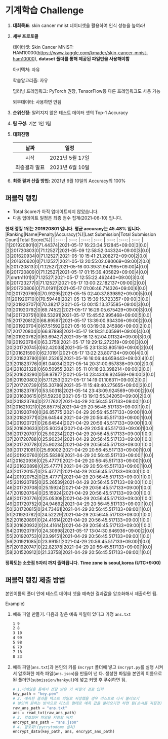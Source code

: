 # **기계학습 Challenge**
1. **대회목표**: skin cancer mnist 데이터셋을 활용하여 인식 성능을 높여라!

2. **세부 프로토콜**

   데이터셋: Skin Cancer MNIST: HAM10000(https://www.kaggle.com/kmader/skin-cancer-mnist-ham10000), 
           **dataset 폴더를 통해 제공된 파일만을 사용해야함**

   아키텍쳐: 자유

   학습알고리즘: 자유

   딥러닝 프레임워크: PyTorch 권장, TensorFlow등 다른 프레임워크도 사용 가능

   외부데이터: 사용하면 안됨

3. **순위산정:** 알려지지 않은 테스트 데이터 셋의 Top-1 Accuracy

4. **팀 구성**: 기본 1인 1팀


5. **대회진행**

   |     날짜      |      일정       |
   | :-----------: | :-------------: |
   |     시작      | 2021년 5월 17일 |
   | 최종결과 발표 | 2021년 6월 10일  |

7. **최종 결과 산출 방법:** 2021년 6월 10일의 Accuracy의 100%


## 퍼블릭 랭킹

  
- Total Score가 아직 업데이트되지 않았습니다. 
 - 다음 업데이트 일정은 최종 점수 집계(2021-06-10) 입니다.
  
**현재 랭킹 1위는 201920801 입니다. 평균 accuracy는 45.48% 입니다.**
|Ranking|Name|Penalty|Accuracy(%)|Last Submission|Total Submission Count|Total Score(%)|
| :---: | :---: | :---: | :---: | :---: | :---: | :---: |
|1|201920801|0|71.44374|2021-05-17 16:23:34.512845+09:00|3|0.0|
|2|201720803|0|71.12527|2021-05-09 12:58:52.043324+09:00|3|0.0|
|3|201620934|0|71.12527|2021-05-10 15:41:21.208272+09:00|2|0.0|
|4|201620620|0|71.12527|2021-05-13 20:55:02.080069+09:00|2|0.0|
|5|201720813|0|71.12527|2021-05-16 00:39:31.947995+09:00|4|0.0|
|6|201720809|0|71.12527|2021-05-17 01:15:39.405829+09:00|4|0.0|
|7|dnrtn1101|0|71.12527|2021-05-17 12:55:22.462440+09:00|3|0.0|
|8|201723277|0|71.12527|2021-05-17 13:00:22.182137+09:00|2|0.0|
|9|201720806|0|71.01911|2021-05-17 01:06:46.714326+09:00|6|0.0|
|10|201720769|0|70.91295|2021-05-15 02:40:37.839892+09:00|5|0.0|
|11|201920710|0|70.59448|2021-05-13 15:36:15.723357+09:00|3|0.0|
|12|201920707|0|70.38217|2021-05-13 00:15:13.375585+09:00|3|0.0|
|13|201920792|0|69.74522|2021-05-17 16:29:05.675429+09:00|3|0.0|
|14|201720751|0|69.53291|2021-05-17 15:45:52.995468+09:00|5|0.0|
|15|201720812|0|68.89597|2021-05-17 13:39:00.934306+09:00|2|0.0|
|16|201920704|0|67.51592|2021-05-16 03:19:39.245986+09:00|2|0.0|
|17|201720804|0|66.87898|2021-05-17 19:18:31.035991+09:00|4|0.0|
|18|201920762|0|63.69427|2021-05-16 12:52:04.011324+09:00|3|0.0|
|19|201920784|0|63.3758|2021-05-17 19:29:12.272319+09:00|3|0.0|
|20|201720745|0|62.42038|2021-05-15 23:13:33.805160+09:00|2|0.0|
|21|201621590|0|62.10191|2021-05-17 13:22:23.807134+09:00|4|0.0|
|22|201823780|0|61.25265|2021-05-16 16:06:44.659443+09:00|4|0.0|
|23|201823776|0|61.04034|2021-05-14 20:31:00.657838+09:00|2|0.0|
|24|201821328|0|60.50955|2021-05-11 01:18:20.398214+09:00|2|0.0|
|25|201623290|0|59.97877|2021-05-14 23:43:09.924569+09:00|3|0.0|
|26|201920802|0|57.11253|2021-05-17 14:19:01.106311+09:00|2|0.0|
|27|201720739|0|55.30786|2021-05-11 15:48:40.275655+09:00|2|0.0|
|28|201823787|0|53.50318|2021-05-14 23:43:09.924569+09:00|2|0.0|
|29|201620615|0|51.59236|2021-05-13 19:13:55.342050+09:00|2|0.0|
|30|201823784|0|27.17622|2021-04-29 20:56:45.517133+09:00|1|0.0|
|31|201621021|0|26.85775|2021-04-29 20:56:45.517133+09:00|1|0.0|
|32|201920740|0|26.85775|2021-04-29 20:56:45.517133+09:00|1|0.0|
|33|201820771|0|26.64544|2021-04-29 20:56:45.517133+09:00|1|0.0|
|34|201920721|0|26.64544|2021-04-29 20:56:45.517133+09:00|1|0.0|
|35|201620633|0|25.90234|2021-04-29 20:56:45.517133+09:00|1|0.0|
|36|201720707|0|25.90234|2021-04-29 20:56:45.517133+09:00|1|0.0|
|37|201720788|0|25.90234|2021-04-29 20:56:45.517133+09:00|1|0.0|
|38|201720778|0|25.90234|2021-04-29 20:56:45.517133+09:00|1|0.0|
|39|201721081|0|25.69002|2021-04-29 20:56:45.517133+09:00|1|0.0|
|40|201920760|0|25.58386|2021-04-29 20:56:45.517133+09:00|1|0.0|
|41|201620936|0|25.47771|2021-04-29 20:56:45.517133+09:00|1|0.0|
|42|201620898|0|25.47771|2021-04-29 20:56:45.517133+09:00|1|0.0|
|43|201720157|0|25.47771|2021-04-29 20:56:45.517133+09:00|1|0.0|
|44|201920752|0|25.47771|2021-04-29 20:56:45.517133+09:00|1|0.0|
|45|201920785|0|25.26539|2021-04-29 20:56:45.517133+09:00|1|0.0|
|46|201720708|0|25.15924|2021-04-29 20:56:45.517133+09:00|1|0.0|
|47|201920764|0|25.15924|2021-04-29 20:56:45.517133+09:00|1|0.0|
|48|201720776|0|25.05308|2021-04-29 20:56:45.517133+09:00|1|0.0|
|49|201720752|0|24.94692|2021-04-29 20:56:45.517133+09:00|1|0.0|
|50|201720815|0|24.73461|2021-04-29 20:56:45.517133+09:00|1|0.0|
|51|201920782|0|24.52229|2021-04-29 20:56:45.517133+09:00|1|0.0|
|52|201620891|0|24.41614|2021-04-29 20:56:45.517133+09:00|1|0.0|
|53|201620932|0|24.41614|2021-04-29 20:56:45.517133+09:00|1|0.0|
|54|201920797|0|24.30998|2021-05-17 13:04:30.646936+09:00|2|0.0|
|55|201920753|0|23.99151|2021-04-29 20:56:45.517133+09:00|1|0.0|
|56|201921085|0|23.99151|2021-04-29 20:56:45.517133+09:00|1|0.0|
|57|201920747|0|22.82378|2021-04-29 20:56:45.517133+09:00|1|0.0|
|58|201520912|0|21.33758|2021-04-29 20:56:45.517133+09:00|1|0.0|


**정확도는 소숫점 5자리 까지 출력됩니다.**
**Time zone is seoul,korea (UTC+9:00)**
## 퍼블릭 랭킹 제출 방법

본인이름의 폴더 안에 테스트 데이터 셋을 예측한 결과값을 암호화해서 제출하면 됨.

Example) 

1. 예측 파일 만들기. 다음과 같은 예측 파일이 있다고 가정 `ans.txt`

   ```tex
   1 9
   2 8
   3 10
   4 99
   5 98
   6 70
   7 18
   8 33
   ```

2. 예측 파일(`ans.txt`)과 본인의 키를 `Encrypt` 폴더에 넣고 `Encrypt.py`를 실행 시켜서 암호화한 예측 파일(`ans.json`)을 만들어 낸 다. 생성한 파일을 본인의 이름으로 된 폴더안(`submission/hankyul`)에 넣고 커밋 후 푸쉬하면 됨.

   ```python
   # 1.이메일을 통해서 전달 받은 키 파일의 경로 입력
   key_path = "key.pem"
   # 2. 예측한 결과를 텍스트 파일로 저장했을 경우 리스트로 다시 불러오기
   # 본인이 원하는 방식으로 리스트 형태로 예측 값을 불러오기만 하면 됨(순서를 지킬것)
   raw_ans_path = "ans.txt"
   ans = read_txt(raw_ans_path)
   # 3. 암호화된 파일을 저장할 위치
   encrypt_ans_path = "ans.json"
   # 4. 암호화!(pycrytodome 설치)
   encrypt_data(key_path, ans, encrypt_ans_path)
   ```




